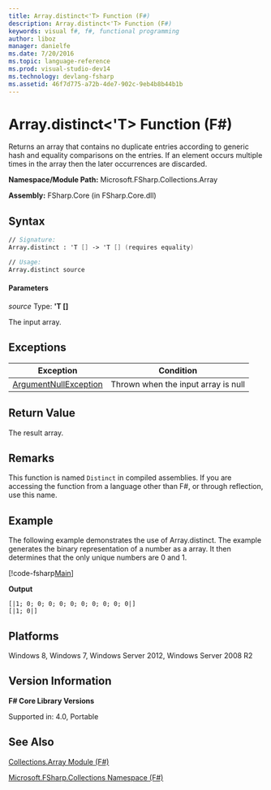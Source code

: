 ```yaml
---
title: Array.distinct<'T> Function (F#)
description: Array.distinct<'T> Function (F#)
keywords: visual f#, f#, functional programming
author: liboz
manager: danielfe
ms.date: 7/20/2016
ms.topic: language-reference
ms.prod: visual-studio-dev14
ms.technology: devlang-fsharp
ms.assetid: 46f7d775-a72b-4de7-902c-9eb4b8b44b1b
---
```


# Array.distinct<'T> Function (F#)

Returns an array that contains no duplicate entries according to generic hash and equality comparisons on the entries. If an element occurs multiple times in the array then the later occurrences are discarded.

**Namespace/Module Path:** Microsoft.FSharp.Collections.Array

**Assembly:** FSharp.Core (in FSharp.Core.dll)

## Syntax

```fsharp
// Signature:
Array.distinct : 'T [] -> 'T [] (requires equality)

// Usage:
Array.distinct source
```

#### Parameters
*source*
Type: **'T [[]](https://msdn.microsoft.com/library/def20292-9aae-4596-9275-b94e594f8493)**

The input array.

## Exceptions

|Exception|Condition|
|----|----|
|[ArgumentNullException](https://msdn.microsoft.com/library/system.argumentnullexception.aspx)|Thrown when the input array is null|

## Return Value
The result array.

## Remarks
This function is named `Distinct` in compiled assemblies. If you are accessing the function from a language other than F#, or through reflection, use this name.

## Example
The following example demonstrates the use of Array.distinct. The example generates the binary representation of a number as a array. It then determines that the only unique numbers are 0 and 1.

[!code-fsharp[Main](snippets/fsarrays/snippet74.fs)]

**Output**
```
[|1; 0; 0; 0; 0; 0; 0; 0; 0; 0; 0|]
[|1; 0|]
```

## Platforms
Windows 8, Windows 7, Windows Server 2012, Windows Server 2008 R2

## Version Information
**F# Core Library Versions**

Supported in: 4.0, Portable

## See Also
[Collections.Array Module &#40;F&#35;&#41;](Collections.Array-Module-%5BFSharp%5D.md)

[Microsoft.FSharp.Collections Namespace &#40;F&#35;&#41;](Microsoft.FSharp.Collections-Namespace-%5BFSharp%5D.md)
